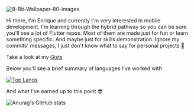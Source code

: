 ![8-Bit-Wallpaper-80-images](https://user-images.githubusercontent.com/27792588/153758659-bb610dc5-604e-410e-a5c5-f7d136b7da7c.jpg)


Hi there, I'm Enrique and currently I'm very interested in mobile development. I'm learning through the hybrid pathway
so you can be sure you'll see a lot of Flutter repos. Most of them are made just for fun or learn something specific. And maybe
just for skills demonstration. Ignore my commits' messages, I just don't know what to say for personal projects 🤔

Take a look at my [Gists](https://gist.github.com/ENez7)

Below you'll see a brief summary of languages I've worked with

[![Top Langs](https://github-readme-stats.vercel.app/api/top-langs/?username=enez7&layout=compact&theme=vue-dark&hide=html)](https://github.com/anuraghazra/github-readme-stats) 

And what I've earned up to this point 😎

![Anurag's GitHub stats](https://github-readme-stats.vercel.app/api?username=enez7&theme=vue-dark&show_icons=true)
